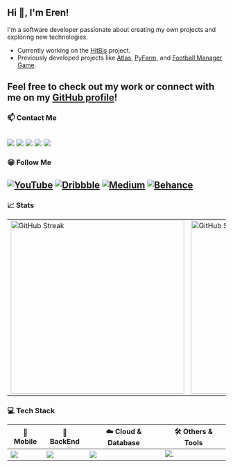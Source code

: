 ## Hi 👋, I'm Eren!

I'm a software developer passionate about creating my own projects and exploring new technologies.
- Currently working on the [HitBis](https://github.com/ErenElagz/HitBis) project.
- Previously developed projects like [Atlas](https://github.com/ErenElagz/Atlas), [PyFarm](https://github.com/ErenElagz/PyFarm), and [Football Manager Game](https://github.com/ErenElagz/Football-Manager-Game).

Feel free to check out my work or connect with me on my [GitHub profile](https://github.com/ErenElagz)!
---

### 📫 Contact Me
[![](https://skillicons.dev/icons?i=gmail)](mailto:erenelagz@gmail.com)
[![](https://skills-icons.vercel.app/api/icons?i=x)](https://twitter.com/erenelagz)
[![](https://skillicons.dev/icons?i=linkedin)](https://www.linkedin.com/in/erenelagz)
[![](https://skillicons.dev/icons?i=instagram)](https://www.instagram.com/erenelagz)
[![](https://skillicons.dev/icons?i=discord)](https://discordapp.com/users/erenelagz)
---
### 😁 Follow Me
[![YouTube](https://github.com/user-attachments/assets/820d12e2-799f-4f53-aa31-f7c53aecbc5e)](https://www.youtube.com/@erenelagz)
[![Dribbble](https://github.com/user-attachments/assets/d14ef42e-67c9-47fa-89c9-4bdfb9ce0f03)](https://dribbble.com/ErenElagz)
[![Medium](https://github.com/user-attachments/assets/2e2a1d90-d762-4c54-a98d-c87a7d2928c9)](https://medium.com/@ErenElagz)
[![Behance](https://github.com/user-attachments/assets/b467400f-064c-424a-8b61-396b5cb22fb4)](https://behance.net/ErenElagz)
---
### 📈 Stats
<table>
  <tr>
    <td>
      <img src="https://streak-stats.demolab.com?user=erenelagz&theme=github-dark&hide_border=true" alt="GitHub Streak" width="400" />
    <td>
      <img src="https://github-readme-stats.vercel.app/api?username=erenelagz&show_icons=true&theme=dark&title_color=ffffff&text_color=ffffff&bg_color=0d1117&hide_border=true&locale=en" alt="GitHub Stats" width="400" />
    </td>
  </tr>
</table>

### 💻 Tech Stack
| 📱 Mobile | 🧱 BackEnd |  ☁️ Cloud & Database | 🛠️ Others & Tools |
|-----------------------|----------------------------|------------------------|----------------------------------------------------------------------|
| [![](https://skillicons.dev/icons?i=react,androidstudio)](https://github.com/erenelagz) | [![](https://skillicons.dev/icons?i=nodejs,express,nginx)](https://skillicons.dev) | [![](https://skillicons.dev/icons?i=aws,gcp,mongodb,sqlite)](https://skillicons.dev) | ![.](https://skillicons.dev/icons?i=figma,blender,firebase,wordpress,electron,tensorflow,arduino) |


